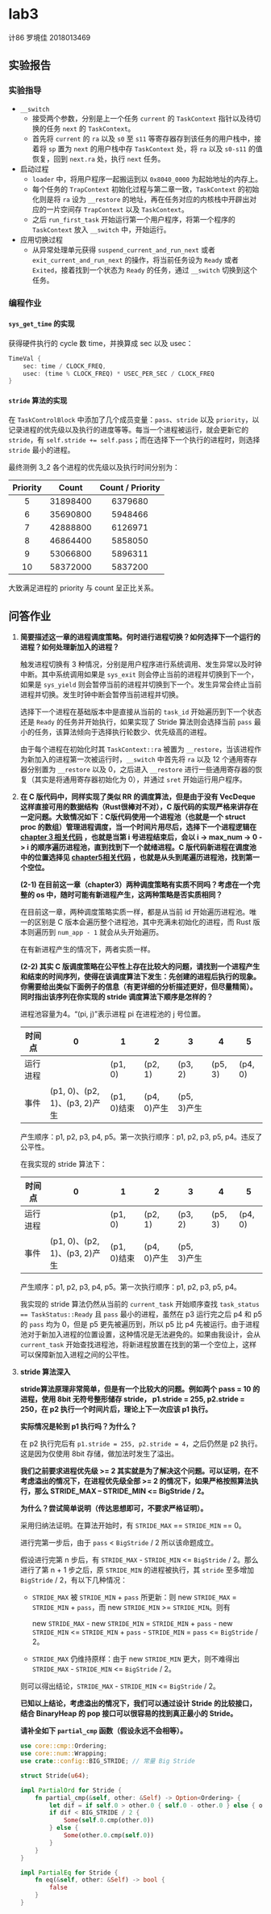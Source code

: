 # lab3

计86 罗境佳 2018013469



## 实验报告

### 实验指导

-   `__switch`
    -   接受两个参数，分别是上一个任务 `current` 的 `TaskContext` 指针以及待切换的任务 `next` 的 `TaskContext`。
    -   首先将 `current` 的 `ra` 以及 `s0` 至 `s11` 等寄存器存到该任务的用户栈中，接着将 `sp` 置为 `next` 的用户栈中存 `TaskContext` 处，将 `ra` 以及 `s0-s11` 的值恢复，回到 `next.ra` 处，执行 `next` 任务。
-   启动过程
    -   `loader` 中，将用户程序一起搬运到以 `0x8040_0000` 为起始地址的内存上。
    -   每个任务的 `TrapContext` 初始化过程与第二章一致，`TaskContext` 的初始化则是将 `ra` 设为 `__restore` 的地址，再在任务对应的内核栈中开辟出对应的一片空间存 `TrapContext` 以及 `TaskContext`。
    -   之后 `run_first_task` 开始运行第一个用户程序，将第一个程序的 `TaskContext` 放入 `__switch` 中，开始运行。
-   应用切换过程
    -   从异常处理单元获得 `suspend_current_and_run_next` 或者 `exit_current_and_run_next` 的操作，将当前任务设为 `Ready` 或者 `Exited`，接着找到一个状态为 `Ready` 的任务，通过 `__switch` 切换到这个任务。



### 编程作业

#### `sys_get_time` 的实现

获得硬件执行的 cycle 数 time，并换算成 sec 以及 usec：

```rust
TimeVal {
	sec: time / CLOCK_FREQ,
	usec: (time % CLOCK_FREQ) * USEC_PER_SEC / CLOCK_FREQ
}
```



#### `stride` 算法的实现

在 `TaskControlBlock` 中添加了几个成员变量：`pass`、`stride` 以及 `priority`，以记录进程的优先级以及执行的进度等等。每当一个进程被运行，就会更新它的 `stride`，有 `self.stride += self.pass`；而在选择下一个执行的进程时，则选择 `stride` 最小的进程。

最终测例 3_2 各个进程的优先级以及执行时间分别为：

| Priority |  Count   | Count / Priority |
| :------: | :------: | :--------------: |
|    5     | 31898400 |     6379680      |
|    6     | 35690800 |     5948466      |
|    7     | 42888800 |     6126971      |
|    8     | 46864400 |     5858050      |
|    9     | 53066800 |     5896311      |
|    10    | 58372000 |     5837200      |

大致满足进程的 priority 与 count 呈正比关系。



## 问答作业

1.  **简要描述这一章的进程调度策略。何时进行进程切换？如何选择下一个运行的进程？如何处理新加入的进程？**

    触发进程切换有 3 种情况，分别是用户程序进行系统调用、发生异常以及时钟中断。其中系统调用如果是 `sys_exit` 则会停止当前的进程并切换到下一个，如果是 `sys_yield` 则会暂停当前的进程并切换到下一个。发生异常会终止当前进程并切换。发生时钟中断会暂停当前进程并切换。

    选择下一个进程在基础版本中是直接从当前的 `task_id` 开始遍历到下一个状态还是 `Ready` 的任务并开始执行，如果实现了 Stride 算法则会选择当前 `pass` 最小的任务，该算法倾向于选择执行轮数少、优先级高的进程。

    由于每个进程在初始化时其 `TaskContext::ra` 被置为 `__restore`，当该进程作为新加入的进程第一次被运行时，`__switch` 中首先将 `ra` 以及 12 个通用寄存器分别置为 `__restore` 以及 0，之后进入 `__restore` 进行一些通用寄存器的恢复（其实是将通用寄存器初始化为 0），并通过 `sret` 开始运行用户程序。

    

2.  **在 C 版代码中，同样实现了类似 RR 的调度算法，但是由于没有 VecDeque 这样直接可用的数据结构（Rust很棒对不对），C 版代码的实现严格来讲存在一定问题。大致情况如下：C版代码使用一个进程池（也就是一个 struct proc 的数组）管理进程调度，当一个时间片用尽后，选择下一个进程逻辑在 [chapter３相关代码](https://github.com/DeathWish5/ucore-Tutorial/blob/ch3/kernel/proc.c#L60-L74) ，也就是当第 i 号进程结束后，会以 i -> max_num -> 0 -> i 的顺序遍历进程池，直到找到下一个就绪进程。C 版代码新进程在调度池中的位置选择见 [chapter5相关代码](https://github.com/DeathWish5/ucore-Tutorial/blob/ch5/kernel/proc.c#L90-L98) ，也就是从头到尾遍历进程池，找到第一个空位。**

    **(2-1) 在目前这一章（chapter3）两种调度策略有实质不同吗？考虑在一个完整的 os 中，随时可能有新进程产生，这两种策略是否实质相同？**

    在目前这一章，两种调度策略实质一样，都是从当前 id 开始遍历进程池。唯一的区别是 C 版本会遍历整个进程池，其中充满未初始化的进程，而 Rust 版本则遍历到 `num_app - 1` 就会从头开始遍历。

    在有新进程产生的情况下，两者实质一样。

    

    **(2-2) 其实 C 版调度策略在公平性上存在比较大的问题，请找到一个进程产生和结束的时间序列，使得在该调度算法下发生：先创建的进程后执行的现象。你需要给出类似下面例子的信息（有更详细的分析描述更好，但尽量精简）。同时指出该序列在你实现的 stride 调度算法下顺序是怎样的？**

    进程池容量为4。“(pi, j)”表示进程 pi 在进程池的 j 号位置。

    | 时间点   | 0                             | 1           | 2           | 3           | 4       | 5       |
    | -------- | ----------------------------- | ----------- | ----------- | ----------- | ------- | ------- |
    | 运行进程 |                               | (p1, 0)     | (p2, 1)     | (p3, 2)     | (p5, 3) | (p4, 0) |
    | 事件     | (p1, 0)、(p2, 1)、(p3, 2)产生 | (p1, 0)结束 | (p4, 0)产生 | (p5, 3)产生 |         |         |

    产生顺序：p1, p2, p3, p4, p5。第一次执行顺序：p1, p2, p3, p5, p4。违反了公平性。

    在我实现的 stride 算法下：

    | 时间点   | 0                             | 1           | 2           | 3           | 4       | 5       |
    | -------- | ----------------------------- | ----------- | ----------- | ----------- | ------- | ------- |
    | 运行进程 |                               | (p1, 0)     | (p2, 1)     | (p3, 2)     | (p5, 3) | (p4, 0) |
    | 事件     | (p1, 0)、(p2, 1)、(p3, 2)产生 | (p1, 0)结束 | (p4, 0)产生 | (p5, 3)产生 |         |         |

    产生顺序：p1, p2, p3, p4, p5。第一次执行顺序：p1, p2, p3, p5, p4。

    我实现的 stride 算法仍然从当前的 `current_task` 开始顺序查找 `task_status == TaskStatus::Ready` 且 `pass` 最小的进程，虽然在 p3 运行完之后 p4 和 p5 的 `pass` 均为 0，但是 p5 更先被遍历到，所以 p5 比 p4 先被运行。由于进程池对于新加入进程的位置设置，这种情况是无法避免的。如果由我设计，会从 `current_task` 开始查找进程池，将新进程放置在找到的第一个空位上，这样可以保障新加入进程之间的公平性。

    

3.  **stride 算法深入**

    **stride算法原理非常简单，但是有一个比较大的问题。例如两个 pass = 10 的进程，使用 8bit 无符号整形储存 stride， p1.stride = 255, p2.stride = 250，在 p2 执行一个时间片后，理论上下一次应该 p1 执行。**

    **实际情况是轮到 p1 执行吗？为什么？**

    在 p2 执行完后有 `p1.stride = 255, p2.stride = 4`，之后仍然是 p2 执行。这是因为仅使用 8bit 存储，做加法时发生了溢出。

    

    **我们之前要求进程优先级 >= 2 其实就是为了解决这个问题。可以证明，在不考虑溢出的情况下，在进程优先级全部 >= 2 的情况下，如果严格按照算法执行，那么 STRIDE_MAX – STRIDE_MIN <= BigStride / 2。**

    **为什么？尝试简单说明（传达思想即可，不要求严格证明）。**

    采用归纳法证明。在算法开始时，有 `STRIDE_MAX` == `STRIDE_MIN` == 0。

    进行完第一步后，由于 `pass` < `BigStride` / 2 所以该命题成立。

    假设进行完第 n 步后，有 `STRIDE_MAX` - `STRIDE_MIN` <= `BigStride` / 2。那么进行了第 n + 1 步之后，原 `STRIDE_MIN` 的进程被执行，其 `stride` 至多增加 `BigStride` / 2，有以下几种情况：

    -   `STRIDE_MAX` 被 `STRIDE_MIN` + `pass` 所更新：则 new `STRIDE_MAX` = `STRIDE_MIN` + `pass`，而 new `STRIDE_MIN` >= `STRIDE_MIN`。则有

         new `STRIDE_MAX` - new `STRIDE_MIN` = `STRIDE_MIN` + `pass` - new `STRIDE_MIN` <= `STRIDE_MIN` + `pass` - `STRIDE_MIN` = `pass` <= `BigStride` / 2。

    -   `STRIDE_MAX` 仍维持原样：由于 new `STRIDE_MIN` 更大，则不难得出 `STRIDE_MAX` - `STRIDE_MIN` <= `BigStride` / 2。

    则可以得出结论，`STRIDE_MAX` - `STRIDE_MIN` <= `BigStride` / 2。

    

    **已知以上结论，考虑溢出的情况下，我们可以通过设计 Stride 的比较接口，结合 BinaryHeap 的 pop 接口可以很容易的找到真正最小的 Stride。**

    **请补全如下 `partial_cmp` 函数（假设永远不会相等）。**

    ```rust
    use core::cmp::Ordering;
    use core::num::Wrapping;
    use crate::config::BIG_STRIDE; // 常量 Big Stride
    
    struct Stride(u64);
    
    impl PartialOrd for Stride {
        fn partial_cmp(&self, other: &Self) -> Option<Ordering> {
            let dif = if self.0 > other.0 { self.0 - other.0 } else { other.0 - self.0 };
            if dif < BIG_STRIDE / 2 {
                Some(self.0.cmp(other.0))
            } else {
                Some(other.0.cmp(self.0))
            }
        }
    }
    
    impl PartialEq for Stride {
        fn eq(&self, other: &Self) -> bool {
            false
        }
    }
    ```


